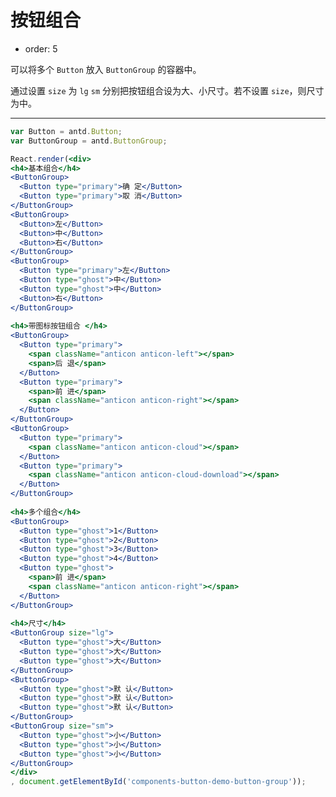 # 按钮组合

- order: 5

可以将多个 `Button` 放入 `ButtonGroup` 的容器中。

通过设置 `size` 为 `lg` `sm` 分别把按钮组合设为大、小尺寸。若不设置 `size`，则尺寸为中。

---

````jsx
var Button = antd.Button;
var ButtonGroup = antd.ButtonGroup;

React.render(<div>
<h4>基本组合</h4>
<ButtonGroup>
  <Button type="primary">确 定</Button>
  <Button type="primary">取 消</Button>
</ButtonGroup>
<ButtonGroup>
  <Button>左</Button>
  <Button>中</Button>
  <Button>右</Button>
</ButtonGroup>
<ButtonGroup>
  <Button type="primary">左</Button>
  <Button type="ghost">中</Button>
  <Button type="ghost">中</Button>
  <Button>右</Button>
</ButtonGroup>
  
<h4>带图标按钮组合 </h4>
<ButtonGroup>
  <Button type="primary">
    <span className="anticon anticon-left"></span>
    <span>后 退</span>
  </Button>
  <Button type="primary">
    <span>前 进</span>
    <span className="anticon anticon-right"></span>
  </Button>
</ButtonGroup>
<ButtonGroup>
  <Button type="primary">
    <span className="anticon anticon-cloud"></span>
  </Button>
  <Button type="primary">
    <span className="anticon anticon-cloud-download"></span>
  </Button>
</ButtonGroup>
  
<h4>多个组合</h4>
<ButtonGroup>
  <Button type="ghost">1</Button>
  <Button type="ghost">2</Button>
  <Button type="ghost">3</Button>
  <Button type="ghost">4</Button>
  <Button type="ghost">
    <span>前 进</span>
    <span className="anticon anticon-right"></span>
  </Button>
</ButtonGroup>
  
<h4>尺寸</h4>
<ButtonGroup size="lg">
  <Button type="ghost">大</Button>
  <Button type="ghost">大</Button>
  <Button type="ghost">大</Button>
</ButtonGroup>
<ButtonGroup>
  <Button type="ghost">默 认</Button>
  <Button type="ghost">默 认</Button>
  <Button type="ghost">默 认</Button>
</ButtonGroup>
<ButtonGroup size="sm">
  <Button type="ghost">小</Button>
  <Button type="ghost">小</Button>
  <Button type="ghost">小</Button>
</ButtonGroup>
</div>
, document.getElementById('components-button-demo-button-group'));
````

<style>
.nico-insert-code h4 {
  margin: 8px 0;
  font-size: 12px;
  line-height: 12px;
  font-weight: normal;
}
.nico-insert-code h4:first-child {
  margin-top: 0;
}
.nico-insert-code .ant-btn {
  margin-bottom: 8px;
}


#components-button-demo-button-group .ant-btn-group {
  margin-right: 8px;
}
#components-button-demo-button-group .ant-btn {
  margin-bottom: 12px;
}
</style>
